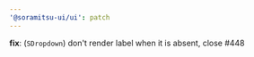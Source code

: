```yaml
---
'@soramitsu-ui/ui': patch
---
```


**fix**: (`SDropdown`) don't render label when it is absent, close #448
